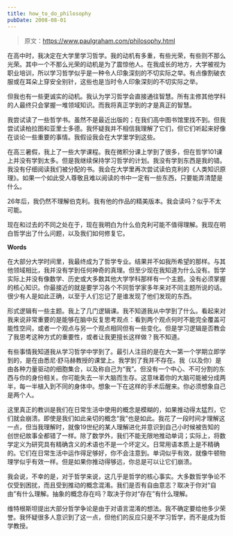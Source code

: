 ```yaml
---
title: how_to_do_philosophy
pubDate: 2008-08-01
---
```


> 原文：https://www.paulgraham.com/philosophy.html 

            
在高中时，我决定在大学里学习哲学。我的动机有多重，有些光荣，有些则不那么光荣。其中一个不那么光荣的动机是为了震惊他人。在我成长的地方，大学被视为职业培训，所以学习哲学似乎是一种令人印象深刻的不切实际之举。有点像割破衣服或在耳朵上穿安全别针，这些也是当时令人印象深刻的不切实际之举。

但我也有一些更诚实的动机。我认为学习哲学会直接通往智慧。所有主修其他学科的人最终只会掌握一堆领域知识。而我将真正学到的才是真正的智慧。

我尝试读了一些哲学书。虽然不是最近出版的；在我们高中图书馆里找不到。但我尝试读柏拉图和亚里士多德。我怀疑我并不相信我理解了它们，但它们听起来好像在谈论一些重要的事情。我假设我会在大学里学到这些。

在高三暑假，我上了一些大学课程。我在微积分课上学到了很多，但在哲学101课上并没有学到太多。但是我继续保持学习哲学的计划。我没有学到东西是我的错。我没有仔细阅读我们被分配的书。我会在大学里再次尝试读伯克利的《人类知识原理》。如果一个如此受人尊敬且难以阅读的书中一定有一些东西，只要能弄清楚是什么。

26年后，我仍然不理解伯克利。我有他的作品的精美版本。我会读吗？似乎不太可能。

现在和过去的不同之处在于，现在我明白为什么伯克利可能不值得理解。我现在明白哲学出了什么问题，以及我们如何修复它。

**Words**

在大部分大学时间里，我最终成为了哲学专业。结果并不如我所希望的那样。与其他领域相比，我并没有学到任何神奇的真理。但至少现在我知道为什么没有。哲学实际上并没有像数学、历史或大多数其他大学学科那样有一个主题。没有必须掌握的核心知识。你最接近的就是要学习各个不同哲学家多年来对不同主题所说的话。很少有人是如此正确，以至于人们忘记了是谁发现了他们发现的东西。

形式逻辑有一些主题。我上了几门逻辑课。我不知道我从中学到了什么。看起来对我来说非常重要的是能够在脑中反复思考观点：看到两个观点何时不能完全覆盖可能性空间，或者一个观点与另一个观点相同但有一些变化。但是学习逻辑是否教会了我思考这种方式的重要性，或者让我更擅长这样做？我不知道。

有些事情我知道我从学习哲学中学到了。最引人注目的是在大一第一个学期立即学到的，是在由悉尼·舒马赫教授的课堂上。我学到了我并不存在。我（以及你）是由各种力量驱动的细胞集合，以及称自己为“我”。但没有一个中心、不可分割的东西与你的身份相关。你可能失去一半大脑而生存。这意味着你的大脑可能被分成两半，每一半植入到不同的身体中。想象一下在这样的手术后醒来。你必须想象自己是两个人。

这里真正的教训是我们在日常生活中使用的概念是模糊的，如果推动得太猛烈，它们就会崩溃。即使是我们如此亲切的概念“我”也是如此。我花了一段时间才理解这一点，但当我理解时，就像19世纪的某人理解进化并意识到自己小时候被告知的创世纪故事全都错了一样。除了数学外，我们不能无限地推动单词；实际上，将数学定义为研究具有精确含义的术语也不是一个坏定义。日常用语本质上是不精确的。它们在日常生活中运作得足够好，你不会注意到。单词似乎有效，就像牛顿物理学似乎有效一样。但是如果你推动得够远，你总是可以让它们崩溃。

我会说，不幸的是，对于哲学来说，这几乎是哲学的核心事实。大多数哲学争论不仅受到困扰，而且受到推动的概念混淆。我们是否有自由意志？取决于你对“自由”有什么理解。抽象的概念存在吗？取决于你对“存在”有什么理解。

维特根斯坦提出大部分哲学争论是由于对语言混淆的想法。我不确定要给他多少荣誉。我怀疑很多人意识到了这一点，但他们的反应只是不学习哲学，而不是成为哲学教授。